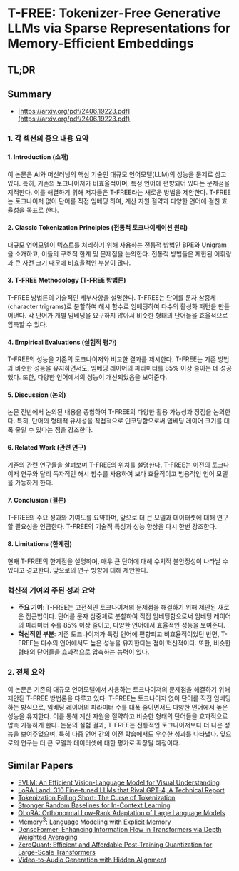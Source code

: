 # T-FREE: Tokenizer-Free Generative LLMs via Sparse Representations for Memory-Efficient Embeddings
## TL;DR
## Summary
- [https://arxiv.org/pdf/2406.19223.pdf](https://arxiv.org/pdf/2406.19223.pdf)

### 1. 각 섹션의 중요 내용 요약

#### 1. Introduction (소개)
이 논문은 AI와 머신러닝의 핵심 기술인 대규모 언어모델(LLM)의 성능을 문제로 삼고 있다. 특히, 기존의 토크나이저가 비효율적이며, 특정 언어에 편향되어 있다는 문제점을 지적한다. 이를 해결하기 위해 저자들은 T-FREE라는 새로운 방법을 제안한다. T-FREE는 토크나이저 없이 단어를 직접 임베딩 하여, 계산 자원 절약과 다양한 언어에 걸친 효율성을 목표로 한다.

#### 2. Classic Tokenization Principles (전통적 토크나이제이션 원리)
대규모 언어모델이 텍스트를 처리하기 위해 사용하는 전통적 방법인 BPE와 Unigram을 소개하고, 이들의 구조적 한계 및 문제점을 논의한다. 전통적 방법들은 제한된 어휘량과 큰 사전 크기 때문에 비효율적인 부분이 많다.

#### 3. T-FREE Methodology (T-FREE 방법론)
T-FREE 방법론의 기술적인 세부사항을 설명한다. T-FREE는 단어를 문자 삼중체(character trigrams)로 분할하여 해시 함수로 임베딩하여 다수의 활성화 패턴을 만들어낸다. 각 단어가 개별 임베딩을 요구하지 않아서 비슷한 형태의 단어들을 효율적으로 압축할 수 있다.

#### 4. Empirical Evaluations (실험적 평가)
T-FREE의 성능을 기존의 토크나이저와 비교한 결과를 제시한다. T-FREE는 기존 방법과 비슷한 성능을 유지하면서도, 임베딩 레이어의 파라미터를 85% 이상 줄이는 데 성공했다. 또한, 다양한 언어에서의 성능이 개선되었음을 보여준다.

#### 5. Discussion (논의)
논문 전반에서 논의된 내용을 종합하여 T-FREE의 다양한 활용 가능성과 장점을 논의한다. 특히, 단어의 형태적 유사성을 직접적으로 인코딩함으로써 임베딩 레이어 크기를 대폭 줄일 수 있다는 점을 강조한다.

#### 6. Related Work (관련 연구)
기존의 관련 연구들을 살펴보며 T-FREE의 위치를 설명한다. T-FREE는 이전의 토크나이저 연구와 달리 독자적인 해시 함수를 사용하여 보다 효율적이고 범용적인 언어 모델을 가능하게 한다.

#### 7. Conclusion (결론)
T-FREE의 주요 성과와 기여도를 요약하며, 앞으로 더 큰 모델과 데이터셋에 대해 연구할 필요성을 언급한다. T-FREE의 기술적 특성과 성능 향상을 다시 한번 강조한다.

#### 8. Limitations (한계점)
현재 T-FREE의 한계점을 설명하며, 매우 큰 단어에 대해 수치적 불안정성이 나타날 수 있다고 경고한다. 앞으로의 연구 방향에 대해 제안한다.

### 혁신적 기여와 주된 성과 요약
- **주요 기여**: T-FREE는 고전적인 토크나이저의 문제점을 해결하기 위해 제안된 새로운 접근법이다. 단어를 문자 삼중체로 분할하여 직접 임베딩함으로써 임베딩 레이어의 파라미터 수를 85% 이상 줄이고, 다양한 언어에서 효율적인 성능을 보여준다.
- **혁신적인 부분**: 기존 토크나이저가 특정 언어에 편향되고 비효율적이었던 반면, T-FREE는 다수의 언어에서도 높은 성능을 유지한다는 점이 혁신적이다. 또한, 비슷한 형태의 단어들을 효과적으로 압축하는 능력이 있다.

### 2. 전체 요약
이 논문은 기존의 대규모 언어모델에서 사용하는 토크나이저의 문제점을 해결하기 위해 제안된 T-FREE 방법론을 다루고 있다. T-FREE는 토크나이저 없이 단어를 직접 임베딩하는 방식으로, 임베딩 레이어의 파라미터 수를 대폭 줄이면서도 다양한 언어에서 높은 성능을 유지한다. 이를 통해 계산 자원을 절약하고 비슷한 형태의 단어들을 효과적으로 압축 가능하게 한다. 논문의 실험 결과, T-FREE는 전통적인 토크나이저보다 더 나은 성능을 보여주었으며, 특히 다중 언어 간의 이전 학습에서도 우수한 성과를 나타냈다. 앞으로의 연구는 더 큰 모델과 데이터셋에 대한 평가로 확장될 예정이다.

## Similar Papers
- [EVLM: An Efficient Vision-Language Model for Visual Understanding](2407.14177.md)
- [LoRA Land: 310 Fine-tuned LLMs that Rival GPT-4, A Technical Report](2405.00732.md)
- [Tokenization Falling Short: The Curse of Tokenization](2406.11687.md)
- [Stronger Random Baselines for In-Context Learning](2404.13020.md)
- [OLoRA: Orthonormal Low-Rank Adaptation of Large Language Models](2406.01775.md)
- [$\text{Memory}^3$: Language Modeling with Explicit Memory](2407.01178.md)
- [DenseFormer: Enhancing Information Flow in Transformers via Depth Weighted Averaging](2402.02622.md)
- [ZeroQuant: Efficient and Affordable Post-Training Quantization for Large-Scale Transformers](2206.01861.md)
- [Video-to-Audio Generation with Hidden Alignment](2407.07464.md)
